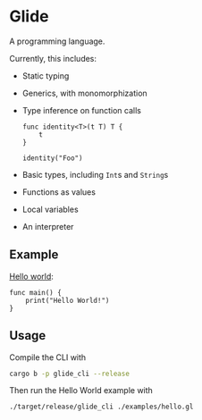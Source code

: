 # Glide

A programming language.

Currently, this includes:

-   Static typing
-   Generics, with monomorphization
-   Type inference on function calls

    ```
    func identity<T>(t T) T {
        t
    }

    identity("Foo")
    ```

-   Basic types, including `Int`s and `String`s
-   Functions as values
-   Local variables
-   An interpreter

## Example

[Hello world](./examples/hello.gl):

```
func main() {
    print("Hello World!")
}
```

## Usage

Compile the CLI with

```sh
cargo b -p glide_cli --release
```

Then run the Hello World example with

```
./target/release/glide_cli ./examples/hello.gl
```
